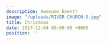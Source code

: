 ```yaml
---
description: Awesome Event!
image: "/uploads/RIVER CHURCH-5.jpg"
title: Christmas
date: 2017-12-04 00:00:00 +0000
position: ''
---
```

